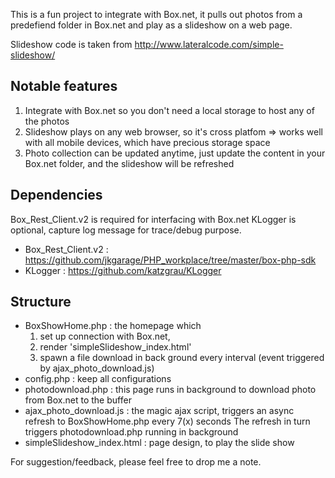 This is a fun project to integrate with Box.net, it pulls out photos from a predefiend folder in Box.net and play as a slideshow on a web page.

Slideshow code is taken from http://www.lateralcode.com/simple-slideshow/

## Notable features
1. Integrate with Box.net so you don't need a local storage to host any of the photos
2. Slideshow plays on any web browser, so it's cross platfom
   => works well with all mobile devices, which have precious storage space
3. Photo collection can be updated anytime, just update the content in your Box.net
folder, and the slideshow will be refreshed


## Dependencies
 Box_Rest_Client.v2 is required for interfacing with Box.net
 KLogger is optional, capture log message for trace/debug purpose.

- Box_Rest_Client.v2 : https://github.com/jkgarage/PHP_workplace/tree/master/box-php-sdk
- KLogger : https://github.com/katzgrau/KLogger

## Structure
- BoxShowHome.php   : the homepage which 
    1. set up connection with Box.net, 
	2. render 'simpleSlideshow_index.html'
    3. spawn a file download in back ground every interval (event triggered by ajax_photo_download.js)
- config.php        : keep all configurations
- photodownload.php : this page runs in background to download photo from Box.net to the buffer
- ajax_photo_download.js : the magic ajax script, triggers an async refresh to BoxShowHome.php every 7(x) seconds
     The refresh in turn triggers photodownload.php running in background
- simpleSlideshow_index.html : page design, to play the slide show

For suggestion/feedback, please feel free to drop me a note.